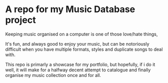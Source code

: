 A repo for my Music Database project
====================================

Keeping music organised on a computer is one of those love/hate things,

It's fun, and always good to enjoy your music, but can be notoriously difficult when you have
multiple formats, styles and duplicate songs to deal with.

This repo is primarly a showcase for my portfolio, but hopefully, if i do it well,
it will make for a halfway decent attempt to catalogue and finally organise my music collection once and for all.


